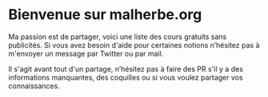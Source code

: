 # Bienvenue sur malherbe.org

Ma passion est de partager, voici une liste des cours gratuits sans publicités. Si vous avez besoin d'aide pour certaines notions n’hésitez pas à m'envoyer un message par Twitter ou par mail.

Il s'agit avant tout d'un partage, n’hésitez pas à faire des PR s'il y a des informations manquantes, des coquilles ou si vous voulez partager vos connaissances. 

